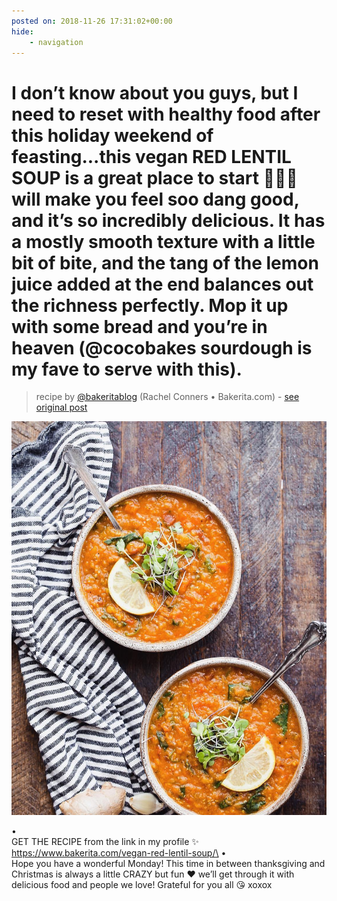 ```yaml
---
posted on: 2018-11-26 17:31:02+00:00
hide:
    - navigation
---
```


# I don’t know about you guys, but I need to reset with healthy food after this holiday weekend of feasting...this vegan RED LENTIL SOUP is a great place to start 🙌🏻✨ will make you feel soo dang good, and it’s so incredibly delicious. It has a mostly smooth texture with a little bit of bite, and the tang of the lemon juice added at the end balances out the richness perfectly. Mop it up with some bread and you’re in heaven (@cocobakes sourdough is my fave to serve with this). 

> recipe by [@bakeritablog](https://www.instagram.com/bakeritablog/) 
(Rachel Conners • Bakerita.com) - [see original post](https://instagram.com/p/Bqpunrfgyfj)

![](../img/bakeritablog_26-11-2018_1711.png)

•\
GET THE RECIPE from the link in my profile ✨ https://www.bakerita.com/vegan-red-lentil-soup/\
•\
Hope you have a wonderful Monday! This time in between thanksgiving and Christmas is always a little CRAZY but fun ❤️ we’ll get through it with delicious food and people we love! Grateful for you all 😘 xoxox 